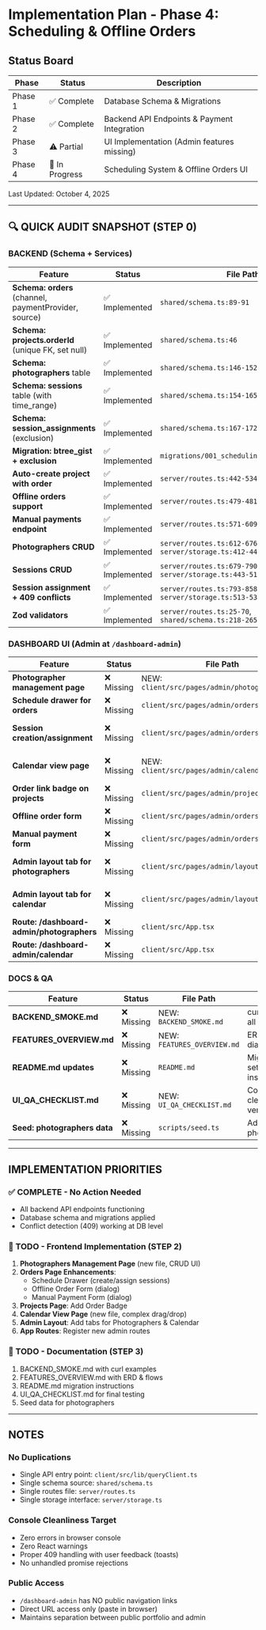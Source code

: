 # Implementation Plan - Phase 4: Scheduling & Offline Orders

## Status Board

| Phase | Status | Description |
|-------|--------|-------------|
| Phase 1 | ✅ Complete | Database Schema & Migrations |
| Phase 2 | ✅ Complete | Backend API Endpoints & Payment Integration |
| Phase 3 | ⚠️ Partial | UI Implementation (Admin features missing) |
| Phase 4 | 🔄 In Progress | Scheduling System & Offline Orders UI |

Last Updated: October 4, 2025

---

## 🔍 QUICK AUDIT SNAPSHOT (STEP 0)

### BACKEND (Schema + Services)

| Feature | Status | File Path | Notes |
|---------|--------|-----------|-------|
| **Schema: orders** (channel, paymentProvider, source) | ✅ Implemented | `shared/schema.ts:89-91` | Fields added |
| **Schema: projects.orderId** (unique FK, set null) | ✅ Implemented | `shared/schema.ts:46` | 1:1 relationship |
| **Schema: photographers** table | ✅ Implemented | `shared/schema.ts:146-152` | Full table with isActive |
| **Schema: sessions** table (with time_range) | ✅ Implemented | `shared/schema.ts:154-165` | All fields present |
| **Schema: session_assignments** (exclusion) | ✅ Implemented | `shared/schema.ts:167-172` | Table created |
| **Migration: btree_gist + exclusion** | ✅ Implemented | `migrations/001_scheduling_constraints.sql` | Applied to DB |
| **Auto-create project with order** | ✅ Implemented | `server/routes.ts:442-534` | Transaction-based |
| **Offline orders support** | ✅ Implemented | `server/routes.ts:479-481` | Reuses POST /api/orders |
| **Manual payments endpoint** | ✅ Implemented | `server/routes.ts:571-609` | POST /api/orders/:id/payments |
| **Photographers CRUD** | ✅ Implemented | `server/routes.ts:612-676`, `server/storage.ts:412-440` | All 5 endpoints |
| **Sessions CRUD** | ✅ Implemented | `server/routes.ts:679-790`, `server/storage.ts:443-510` | All 5 endpoints with filters |
| **Session assignment + 409 conflicts** | ✅ Implemented | `server/routes.ts:793-858`, `server/storage.ts:513-534` | Error code 23P01 → 409 |
| **Zod validators** | ✅ Implemented | `server/routes.ts:25-70`, `shared/schema.ts:218-265` | All schemas present |

### DASHBOARD UI (Admin at `/dashboard-admin`)

| Feature | Status | File Path | Notes |
|---------|--------|-----------|-------|
| **Photographer management page** | ❌ Missing | NEW: `client/src/pages/admin/photographers.tsx` | Needs creation |
| **Schedule drawer for orders** | ❌ Missing | `client/src/pages/admin/orders.tsx` | Add to existing file |
| **Session creation/assignment** | ❌ Missing | `client/src/pages/admin/orders.tsx` | Add forms & 409 handling |
| **Calendar view page** | ❌ Missing | NEW: `client/src/pages/admin/calendar.tsx` | Complex: drag/resize + 409 |
| **Order link badge on projects** | ❌ Missing | `client/src/pages/admin/projects.tsx` | Add badge component |
| **Offline order form** | ❌ Missing | `client/src/pages/admin/orders.tsx` | Add dialog form |
| **Manual payment form** | ❌ Missing | `client/src/pages/admin/orders.tsx` | Add dialog form |
| **Admin layout tab for photographers** | ❌ Missing | `client/src/pages/admin/layout.tsx` | Add to existing tabs |
| **Admin layout tab for calendar** | ❌ Missing | `client/src/pages/admin/layout.tsx` | Add to existing tabs |
| **Route: /dashboard-admin/photographers** | ❌ Missing | `client/src/App.tsx` | Add route |
| **Route: /dashboard-admin/calendar** | ❌ Missing | `client/src/App.tsx` | Add route |

### DOCS & QA

| Feature | Status | File Path | Notes |
|---------|--------|-----------|-------|
| **BACKEND_SMOKE.md** | ❌ Missing | NEW: `BACKEND_SMOKE.md` | curl tests for all flows |
| **FEATURES_OVERVIEW.md** | ❌ Missing | NEW: `FEATURES_OVERVIEW.md` | ERD + diagrams |
| **README.md updates** | ❌ Missing | `README.md` | Migration & setup instructions |
| **UI_QA_CHECKLIST.md** | ❌ Missing | NEW: `UI_QA_CHECKLIST.md` | Console-clean verification |
| **Seed: photographers data** | ❌ Missing | `scripts/seed.ts` | Add 2-3 photographers |

---

## IMPLEMENTATION PRIORITIES

### ✅ COMPLETE - No Action Needed
- All backend API endpoints functioning
- Database schema and migrations applied
- Conflict detection (409) working at DB level

### 🔨 TODO - Frontend Implementation (STEP 2)
1. **Photographers Management Page** (new file, CRUD UI)
2. **Orders Page Enhancements**:
   - Schedule Drawer (create/assign sessions)
   - Offline Order Form (dialog)
   - Manual Payment Form (dialog)
3. **Projects Page**: Add Order Badge
4. **Calendar View Page** (new file, complex drag/drop)
5. **Admin Layout**: Add tabs for Photographers & Calendar
6. **App Routes**: Register new admin routes

### 📝 TODO - Documentation (STEP 3)
1. BACKEND_SMOKE.md with curl examples
2. FEATURES_OVERVIEW.md with ERD & flows
3. README.md migration instructions
4. UI_QA_CHECKLIST.md for final testing
5. Seed data for photographers

---

## NOTES

### No Duplications
- Single API entry point: `client/src/lib/queryClient.ts`
- Single schema source: `shared/schema.ts`
- Single routes file: `server/routes.ts`
- Single storage interface: `server/storage.ts`

### Console Cleanliness Target
- Zero errors in browser console
- Zero React warnings
- Proper 409 handling with user feedback (toasts)
- No unhandled promise rejections

### Public Access
- `/dashboard-admin` has NO public navigation links
- Direct URL access only (paste in browser)
- Maintains separation between public portfolio and admin
